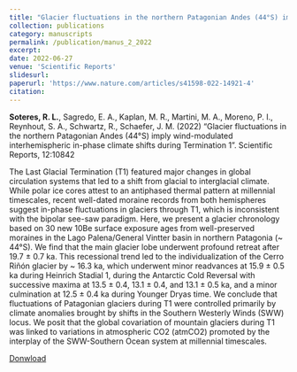 ```yaml
---
title: "Glacier fluctuations in the northern Patagonian Andes (44°S) imply wind-modulated interhemispheric in-phase climate shifts during Termination 1"
collection: publications
category: manuscripts
permalink: /publication/manus_2_2022
excerpt:
date: 2022-06-27
venue: 'Scientific Reports'
slidesurl: 
paperurl: 'https://www.nature.com/articles/s41598-022-14921-4'
citation: 
---
```


**Soteres, R. L.**, Sagredo, E. A., Kaplan, M. R., Martini, M. A., Moreno, P. I., Reynhout, S. A., Schwartz, R., Schaefer, J. M. (2022) “Glacier fluctuations in the northern Patagonian Andes (44°S) imply wind-modulated interhemispheric in-phase climate shifts during Termination 1”. Scientific Reports, 12:10842

The Last Glacial Termination (T1) featured major changes in global circulation systems that led to a
shift from glacial to interglacial climate. While polar ice cores attest to an antiphased thermal pattern
at millennial timescales, recent well-dated moraine records from both hemispheres suggest in-phase
fluctuations in glaciers through T1, which is inconsistent with the bipolar see-saw paradigm. Here,
we present a glacier chronology based on 30 new 10Be surface exposure ages from well-preserved
moraines in the Lago Palena/General Vintter basin in northern Patagonia (~ 44°S). We find that
the main glacier lobe underwent profound retreat after 19.7 ± 0.7 ka. This recessional trend led to
the individualization of the Cerro Riñón glacier by ~ 16.3 ka, which underwent minor readvances at
15.9 ± 0.5 ka during Heinrich Stadial 1, during the Antarctic Cold Reversal with successive maxima at
13.5 ± 0.4, 13.1 ± 0.4, and 13.1 ± 0.5 ka, and a minor culmination at 12.5 ± 0.4 ka during Younger Dryas
time. We conclude that fluctuations of Patagonian glaciers during T1 were controlled primarily by
climate anomalies brought by shifts in the Southern Westerly Winds (SWW) locus. We posit that the
global covariation of mountain glaciers during T1 was linked to variations in atmospheric CO2
(atmCO2) promoted by the interplay of the SWW-Southern Ocean system at millennial timescales.

[Donwload](https://www.nature.com/articles/s41598-022-14921-4)

